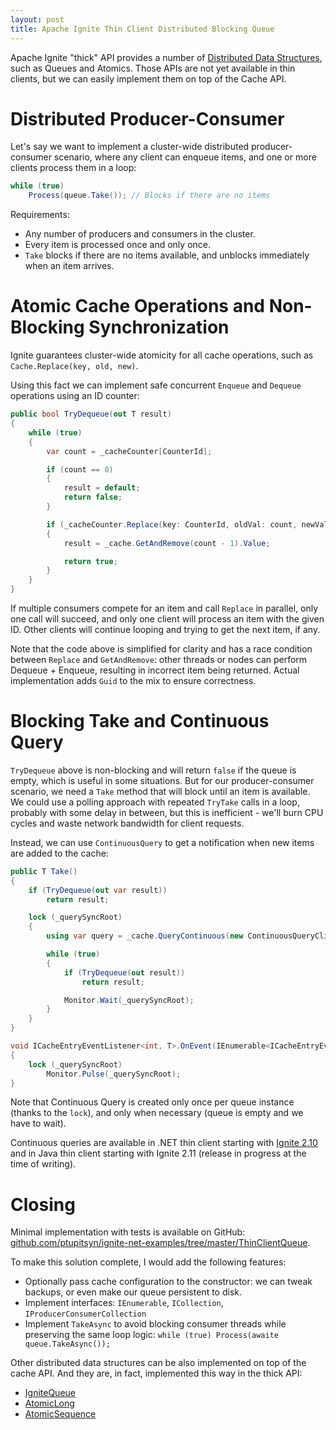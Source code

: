 ```yaml
---
layout: post
title: Apache Ignite Thin Client Distributed Blocking Queue
---
```


Apache Ignite "thick" API provides a number of [Distributed Data Structures](https://ignite.apache.org/features/datastructures.html), such as Queues and Atomics. Those APIs are not yet available in thin clients, but we can easily implement them on top of the Cache API.     


# Distributed Producer-Consumer

Let's say we want to implement a cluster-wide distributed producer-consumer scenario, where any client can enqueue items,
and one or more clients process them in a loop:

```cs
while (true)
    Process(queue.Take()); // Blocks if there are no items
```

Requirements:
* Any number of producers and consumers in the cluster.
* Every item is processed once and only once.
* `Take` blocks if there are no items available, and unblocks immediately when an item arrives.


# Atomic Cache Operations and Non-Blocking Synchronization

Ignite guarantees cluster-wide atomicity for all cache operations, such as `Cache.Replace(key, old, new)`.

Using this fact we can implement safe concurrent `Enqueue` and `Dequeue` operations using an ID counter:

```cs
public bool TryDequeue(out T result)
{
    while (true)
    {
        var count = _cacheCounter[CounterId];

        if (count == 0)
        {
            result = default;
            return false;
        }

        if (_cacheCounter.Replace(key: CounterId, oldVal: count, newVal: count - 1))
        {
            result = _cache.GetAndRemove(count - 1).Value;

            return true;
        }
    }
}
```

If multiple consumers compete for an item and call `Replace` in parallel, only one call will succeed, and only one client will process an item with the given ID.
Other clients will continue looping and trying to get the next item, if any.

Note that the code above is simplified for clarity and has a race condition between `Replace` and `GetAndRemove`: other threads or nodes can perform Dequeue + Enqueue, resulting in incorrect item being returned.
Actual implementation adds `Guid` to the mix to ensure correctness. 


# Blocking Take and Continuous Query

`TryDequeue` above is non-blocking and will return `false` if the queue is empty, which is useful in some situations.
But for our producer-consumer scenario, we need a `Take` method that will block until an item is available.
We could use a polling approach with repeated `TryTake` calls in a loop, probably with some delay in between, but this is inefficient - we'll burn CPU cycles and waste network bandwidth for client requests.

Instead, we can use `ContinuousQuery` to get a notification when new items are added to the cache:

```cs
public T Take()
{
    if (TryDequeue(out var result))
        return result;

    lock (_querySyncRoot)
    {
        using var query = _cache.QueryContinuous(new ContinuousQueryClient<int, T>(this));

        while (true)
        {
            if (TryDequeue(out result))
                return result;

            Monitor.Wait(_querySyncRoot);
        }
    }
}

void ICacheEntryEventListener<int, T>.OnEvent(IEnumerable<ICacheEntryEvent<int, T>> evts)
{
    lock (_querySyncRoot)
        Monitor.Pulse(_querySyncRoot);
}
```

Note that Continuous Query is created only once per queue instance (thanks to the `lock`), and only when necessary (queue is empty and we have to wait).

Continuous queries are available in .NET thin client starting with [Ignite 2.10](https://ptupitsyn.github.io/Whats-New-In-Ignite-Net-2.10/) and in Java thin client starting with Ignite 2.11 (release in progress at the time of writing). 

# Closing

Minimal implementation with tests is available on GitHub: [github.com/ptupitsyn/ignite-net-examples/tree/master/ThinClientQueue](https://github.com/ptupitsyn/ignite-net-examples/tree/master/ThinClientQueue).

To make this solution complete, I would add the following features:

* Optionally pass cache configuration to the constructor: we can tweak backups, or even make our queue persistent to disk. 
* Implement interfaces: `IEnumerable`, `ICollection`, `IProducerConsumerCollection`
* Implement `TakeAsync` to avoid blocking consumer threads while preserving the same loop logic: `while (true) Process(awaite queue.TakeAsync());`

Other distributed data structures can be also implemented on top of the cache API. And they are, in fact, implemented this way in the thick API:

* [IgniteQueue](https://github.com/apache/ignite/blob/master/modules/core/src/main/java/org/apache/ignite/internal/processors/datastructures/GridAtomicCacheQueueImpl.java)
* [AtomicLong](https://github.com/apache/ignite/blob/master/modules/core/src/main/java/org/apache/ignite/internal/processors/datastructures/GridCacheAtomicLongImpl.java)
* [AtomicSequence](https://github.com/apache/ignite/blob/master/modules/core/src/main/java/org/apache/ignite/internal/processors/datastructures/GridCacheAtomicSequenceImpl.java) 

